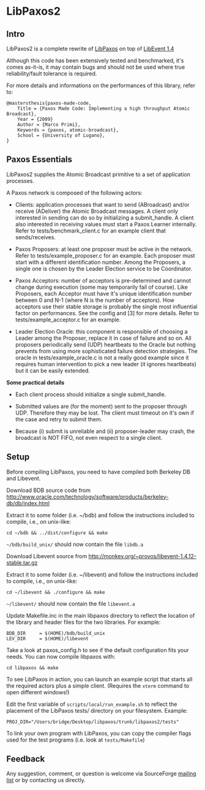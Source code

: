LibPaxos2
============

Intro
---------

LibPaxos2 is a complete rewrite of [LibPaxos](http://libpaxos.sourceforge.net) on top of [LibEvent 1.4](http://monkey.org/~provos/libevent/)

Although this code has been extensively tested and benchmarked, it's comes as-it-is, it may contain bugs and should not be used where true reliability/fault tolerance is required.

For more details and informations on the performances of this library, refer to:

    @mastersthesis{paxos-made-code,
		Title = {Paxos Made Code: Implementing a high throughput Atomic Broadcast},
		Year = {2009}
		Author = {Marco Primi},
		Keywords = {paxos, atomic-broadcast},
		School = {University of Lugano},
	}


Paxos Essentials
-------------------

LibPaxos2 supplies the Atomic Broadcast primitive to a set of application processes.

A Paxos network is composed of the following actors:

 - Clients: application processes that want to send (ABroadcast) and/or receive (ADeliver) the Atomic Broadcast messages.
   A client only interested in sending can do so by initializing a submit_handle.
   A client also interested in receiving values must start a Paxos Learner internally.
   Refer to tests/benchmark_client.c for an example client that sends/receives.

 - Paxos Proposers: at least one proposer must be active in the network. Refer to tests/example_proposer.c for an example.
   Each proposer must start with a different identification number.
   Among the Proposers, a single one is chosen by the Leader Election service to be Coordinator.

 - Paxos Acceptors: number of acceptors is pre-determined and cannot change during execution (some may temporarily fail of course). 
   Like Proposers, each Acceptor must have it's unique identification number between 0 and N-1 (where N is the number of acceptors).
   How acceptors use their stable storage is probably the single most influential factor on performances. See the config and [3] for more details.
   Refer to tests/example_acceptor.c for an example.

 - Leader Election Oracle: this component is responsible of choosing a Leader among the Proposer, replace it in case of failure and so on.
   All proposers periodically send (UDP) heartbeats to the Oracle but nothing prevents from using more sophisticated failure detection strategies.
   The oracle in tests/example_oracle.c is not a really good example since it requires human intervention to pick a new leader (it ignores heartbeats) but it can be easily extended.


**Some practical details**

 - Each client process should initialize a single submit_handle.
 
 - Submitted values are (for the moment) sent to the proposer through UDP. Therefore they may be lost. The client must timeout on 
   it's own if the case and retry to submit them.
 
 - Because (i) submit is unreliable and (ii) proposer-leader may crash, the broadcast is NOT FIFO, not even respect to a single client.


Setup
---------

Before compiling LibPaxos, you need to have compiled both Berkeley DB and Libevent.

Download BDB source code from http://www.oracle.com/technology/software/products/berkeley-db/db/index.html

Extract it to some folder (i.e. ~/bdb) and follow the instructions included to compile, i.e., on unix-like: 

    cd ~/bdb && ../dist/configure && make

`~/bdb/build_unix/` should now contain the file `libdb.a`

Download Libevent source from http://monkey.org/~provos/libevent-1.4.12-stable.tar.gz

Extract it to some folder (i.e. ~/libevent) and follow the instructions included to compile, i.e., on unix-like: 

    cd ~/libevent && ./configure && make

`~/libevent/` should now contain the file `libevent.a`

Update Makefile.inc in the main libpaxos directory to reflect the location of the library and header files for the two libraries.
For example:

    BDB_DIR		= $(HOME)/bdb/build_unix
    LEV_DIR		= $(HOME)/libevent

Take a look at paxos_config.h to see if the default configuration fits your needs.
You can now compile libpaxos with:
    
    cd libpaxos && make

To see LibPaxos in action, you can launch an example script that starts all the required actors plus a simple client. (Requires the `xterm` command to open different windows!)

Edit the first variable of `scripts/local/run_example.sh` to reflect the placement of the LibPaxos tests/ directory on your filesystem. Example:

    PROJ_DIR="/Users/bridge/Desktop/libpaxos/trunk/libpaxos2/tests" 

To link your own program with LibPaxos, you can copy the compiler flags used for the test programs (i.e. look at `tests/Makefile`)


Feedback
-------------

Any suggestion, comment, or question is welcome via SourceForge [mailing list](https://lists.sourceforge.net/lists/listinfo/libpaxos-general)
or by contacting us directly.


